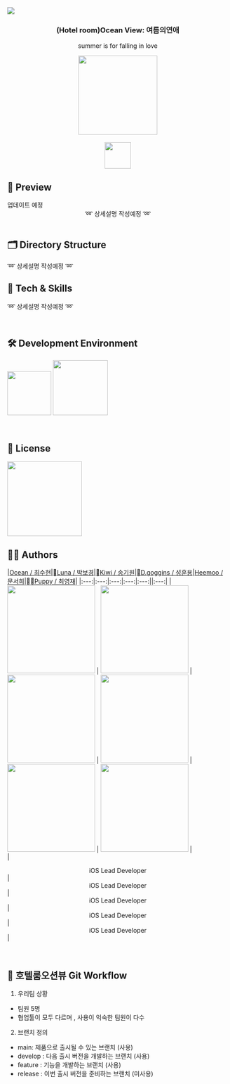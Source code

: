 <img src="[https://user-images.githubusercontent.com/20789760/235415279-c25c2152-0435-47ac-985d-b05d89a113ea.png](https://i0.wp.com/www.techjunkie.com/wp-content/uploads/2019/04/What-to-do-if-Tinder-keeps-crashing-on-iPhone2.jpg?resize=600%2C403&ssl=1)"/>
<h3 align="center">(Hotel room)Ocean View: 여름의연애</h3>
<p align="center">summer is for falling in love</p>

<div style="display: flex; flex-direction: column;" align="center" >
  <a href="https://www.apple.com/kr/store">
    <img src="https://user-images.githubusercontent.com/81340603/204947353-18c33fe9-c49b-443a-b1e2-7cf9a85bb91b.png" width=180px />
  </a>
<p3>&nbsp;&nbsp;&nbsp;</p3>
  <a href="https://github.com/DeveloperAcademy-POSTECH/MC2-Team11-EZ">
    <img src="https://user-images.githubusercontent.com/81340603/205491490-1ec07066-5b90-4277-9907-42b1ef47fe45.png" width=60px/>
  </a>
</div>

<div>  </div>

<h2>🧐 Preview</h2>
업데이트 예정


<div align="center">
  ➿
  상세설명 작성예정
  ➿
</div>

<br>

<h2>🗂 Directory Structure</h2>


➿
상세설명 작성예정
➿
<br>

<h2>🔩 Tech & Skills</h2>

➿
상세설명 작성예정
➿

<br>

<h2>🛠 Development Environment</h2>

<img width="100" src="https://img.shields.io/badge/IOS-16%2B-silver"> <img width="125" src="https://img.shields.io/badge/Xcode-14.3-blue">

<br>


<h2>🔏 License</h2>
<img width="170" src="https://img.shields.io/badge/MIT License-2.0-yellow">


<br>

<h2>👨‍🎨 Authors</h2>

|[Ocean / 최수현](https://github.com)|[Luna / 박보경](https://github.com)|[Kiwi / 송기원](https://github.com)|[D.goggins / 성훈용](https://github.com)|[Heemoo / 문서희](https://github.com)|[Puppy / 최영재](https://github.com)|
|:---:|:---:|:---:|:---:|:---:||:---:|
| <img width=200px src="https://user-images.githubusercontent.com/20789760/251167485-d16dfcc5-7c68-49d5-8df7-88a758d82f51.jpeg"/> | <img width=200px src="https://user-images.githubusercontent.com/20789760/251167508-36f8efcd-dd3e-41ac-87d3-a9765a1e40b4.png"/> | <img width=200px src="https://user-images.githubusercontent.com/20789760/251167554-ddad6d46-eed5-44ec-a70a-d94a020da15f.jpeg"/> | <img width=200px src="https://user-images.githubusercontent.com/20789760/251167578-2df25fd9-9819-4eed-a1fb-4145470fa653.JPG"/> | <img width=200px src="https://user-images.githubusercontent.com/20789760/251167565-d927b638-0692-476b-aca5-b858bd3b8b88.png"/> | <img width=200px src="https://user-images.githubusercontent.com/20789760/251167592-a9d4a0a6-395b-4cc7-a98b-eb7e8510b92f.png"/> |  
|<center>iOS Lead Developer</center>|<center>iOS Lead Developer</center>|<center>iOS Lead Developer</center>|<center>iOS Lead Developer</center>|<center>iOS Lead Developer</center>|


<br>

<h2> 🚨 호텔룸오션뷰 Git Workflow </h2>

1. 우리팀 상황
- 팀원 5명
- 협업툴이 모두 다르며 , 사용이 익숙한 팀원이 다수 

2. 브랜치 정의
- main: 제품으로 출시될 수 있는 브랜치 (사용)
- develop : 다음 출시 버전을 개발하는 브랜치 (사용)
- feature : 기능을 개발하는 브랜치 (사용)
- release : 이번 출시 버전을 준비하는 브랜치 (미사용)
